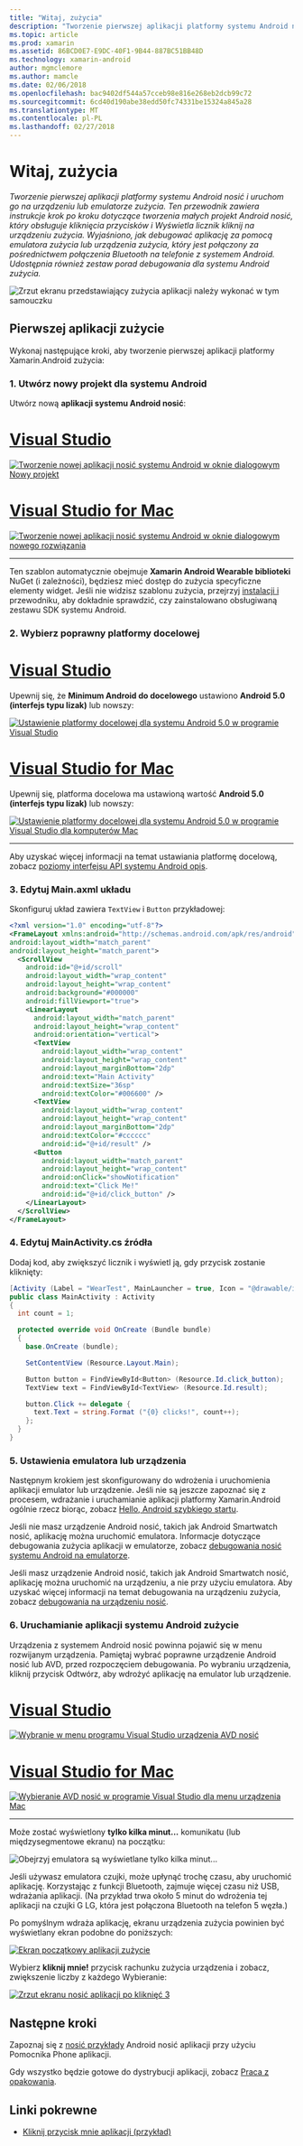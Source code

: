 ```yaml
---
title: "Witaj, zużycia"
description: "Tworzenie pierwszej aplikacji platformy systemu Android nosić i uruchom go na urządzeniu lub emulatorze zużycia. Ten przewodnik zawiera instrukcje krok po kroku dotyczące tworzenia małych projekt Android nosić, który obsługuje kliknięcia przycisków i Wyświetla licznik kliknij na urządzeniu zużycia. Wyjaśniono, jak debugować aplikację za pomocą emulatora zużycia lub urządzenia zużycia, który jest połączony za pośrednictwem połączenia Bluetooth na telefonie z systemem Android. Udostępnia również zestaw porad debugowania dla systemu Android zużycia."
ms.topic: article
ms.prod: xamarin
ms.assetid: 86BCD0E7-E9DC-40F1-9B44-887BC51BB48D
ms.technology: xamarin-android
author: mgmclemore
ms.author: mamcle
ms.date: 02/06/2018
ms.openlocfilehash: bac9402df544a57cceb98e816e268eb2dcb99c72
ms.sourcegitcommit: 6cd40d190abe38edd50fc74331be15324a845a28
ms.translationtype: MT
ms.contentlocale: pl-PL
ms.lasthandoff: 02/27/2018
---
```

# <a name="hello-wear"></a>Witaj, zużycia

_Tworzenie pierwszej aplikacji platformy systemu Android nosić i uruchom go na urządzeniu lub emulatorze zużycia. Ten przewodnik zawiera instrukcje krok po kroku dotyczące tworzenia małych projekt Android nosić, który obsługuje kliknięcia przycisków i Wyświetla licznik kliknij na urządzeniu zużycia. Wyjaśniono, jak debugować aplikację za pomocą emulatora zużycia lub urządzenia zużycia, który jest połączony za pośrednictwem połączenia Bluetooth na telefonie z systemem Android. Udostępnia również zestaw porad debugowania dla systemu Android zużycia._

![Zrzut ekranu przedstawiający zużycia aplikacji należy wykonać w tym samouczku](hello-wear-images/example.png)

## <a name="your-first-wear-app"></a>Pierwszej aplikacji zużycie

Wykonaj następujące kroki, aby tworzenie pierwszej aplikacji platformy Xamarin.Android zużycia:

### <a name="1-create-a-new-android-project"></a>1. Utwórz nowy projekt dla systemu Android

Utwórz nową **aplikacji systemu Android nosić**:

# <a name="visual-studiotabvswin"></a>[Visual Studio](#tab/vswin)

[![Tworzenie nowej aplikacji nosić systemu Android w oknie dialogowym Nowy projekt](hello-wear-images/vs/new-solution-sml.png)](hello-wear-images/vs/new-solution.png)

# <a name="visual-studio-for-mactabvsmac"></a>[Visual Studio for Mac](#tab/vsmac)

[![Tworzenie nowej aplikacji nosić systemu Android w oknie dialogowym nowego rozwiązania](hello-wear-images/xs/new-solution-sml.png)](hello-wear-images/xs/new-solution.png)

-----


Ten szablon automatycznie obejmuje **Xamarin Android Wearable biblioteki** NuGet (i zależności), będziesz mieć dostęp do zużycia specyficzne elementy widget. Jeśli nie widzisz szablonu zużycia, przejrzyj [instalacji i](~/android/wear/get-started/installation.md) przewodniku, aby dokładnie sprawdzić, czy zainstalowano obsługiwaną zestawu SDK systemu Android. 

### <a name="2-choose-the-correct-target-framework"></a>2. Wybierz poprawny **platformy docelowej**

# <a name="visual-studiotabvswin"></a>[Visual Studio](#tab/vswin)

Upewnij się, że **Minimum Android do docelowego** ustawiono **Android 5.0 (interfejs typu lizak)** lub nowszy: 

[![Ustawienie platformy docelowej dla systemu Android 5.0 w programie Visual Studio](hello-wear-images/vs/target-framework-sml.png)](hello-wear-images/vs/target-framework.png)

# <a name="visual-studio-for-mactabvsmac"></a>[Visual Studio for Mac](#tab/vsmac)

Upewnij się, platforma docelowa ma ustawioną wartość **Android 5.0 (interfejs typu lizak)** lub nowszy:

[ ![Ustawienie platformy docelowej dla systemu Android 5.0 w programie Visual Studio dla komputerów Mac](hello-wear-images/xs/target-framework-sml.png)](hello-wear-images/xs/target-framework.png)

-----

Aby uzyskać więcej informacji na temat ustawiania platformę docelową, zobacz [poziomy interfejsu API systemu Android opis](~/android/app-fundamentals/android-api-levels.md).


### <a name="3-edit-the-mainaxml-layout"></a>3. Edytuj **Main.axml** układu

Skonfiguruj układ zawiera `TextView` i `Button` przykładowej: 

```xml
<?xml version="1.0" encoding="utf-8"?>
<FrameLayout xmlns:android="http://schemas.android.com/apk/res/android"
android:layout_width="match_parent"
android:layout_height="match_parent">
  <ScrollView
    android:id="@+id/scroll"
    android:layout_width="wrap_content"
    android:layout_height="wrap_content"
    android:background="#000000"
    android:fillViewport="true">
    <LinearLayout
      android:layout_width="match_parent"
      android:layout_height="wrap_content"
      android:orientation="vertical">
      <TextView
        android:layout_width="wrap_content"
        android:layout_height="wrap_content"
        android:layout_marginBottom="2dp"
        android:text="Main Activity"
        android:textSize="36sp"
        android:textColor="#006600" />
      <TextView
        android:layout_width="wrap_content"
        android:layout_height="wrap_content"
        android:layout_marginBottom="2dp"
        android:textColor="#cccccc"
        android:id="@+id/result" />
      <Button
        android:layout_width="match_parent"
        android:layout_height="wrap_content"
        android:onClick="showNotification"
        android:text="Click Me!"
        android:id="@+id/click_button" />
    </LinearLayout>
  </ScrollView>
</FrameLayout>
```

### <a name="4-edit-the-mainactivitycs-source"></a>4. Edytuj **MainActivity.cs** źródła

Dodaj kod, aby zwiększyć licznik i wyświetl ją, gdy przycisk zostanie kliknięty: 

```csharp
[Activity (Label = "WearTest", MainLauncher = true, Icon = "@drawable/icon")]
public class MainActivity : Activity
{
  int count = 1;

  protected override void OnCreate (Bundle bundle)
  {
    base.OnCreate (bundle);

    SetContentView (Resource.Layout.Main);

    Button button = FindViewById<Button> (Resource.Id.click_button);
    TextView text = FindViewById<TextView> (Resource.Id.result);

    button.Click += delegate {
      text.Text = string.Format ("{0} clicks!", count++);
    };
  }
}
```

### <a name="5-setup-an-emulator-or-device"></a>5. Ustawienia emulatora lub urządzenia

Następnym krokiem jest skonfigurowany do wdrożenia i uruchomienia aplikacji emulator lub urządzenie. Jeśli nie są jeszcze zapoznać się z procesem, wdrażanie i uruchamianie aplikacji platformy Xamarin.Android ogólnie rzecz biorąc, zobacz [Hello, Android szybkiego startu](~/android/get-started/hello-android/hello-android-quickstart.md).

Jeśli nie masz urządzenie Android nosić, takich jak Android Smartwatch nosić, aplikację można uruchomić emulatora. Informacje dotyczące debugowania zużycia aplikacji w emulatorze, zobacz [debugowania nosić systemu Android na emulatorze](~/android/wear/deploy-test/debug-on-emulator.md).

Jeśli masz urządzenie Android nosić, takich jak Android Smartwatch nosić, aplikację można uruchomić na urządzeniu, a nie przy użyciu emulatora. Aby uzyskać więcej informacji na temat debugowania na urządzeniu zużycia, zobacz [debugowania na urządzeniu nosić](~/android/wear/deploy-test/debug-on-device.md).


### <a name="6-run-the-android-wear-app"></a>6. Uruchamianie aplikacji systemu Android zużycie

Urządzenia z systemem Android nosić powinna pojawić się w menu rozwijanym urządzenia. Pamiętaj wybrać poprawne urządzenie Android nosić lub AVD, przed rozpoczęciem debugowania. Po wybraniu urządzenia, kliknij przycisk Odtwórz, aby wdrożyć aplikację na emulator lub urządzenie.

# <a name="visual-studiotabvswin"></a>[Visual Studio](#tab/vswin)

[ ![Wybranie w menu programu Visual Studio urządzenia AVD nosić](hello-wear-images/vs/choose-wear-sim.png)](hello-wear-images/vs/choose-wear-sim.png)

# <a name="visual-studio-for-mactabvsmac"></a>[Visual Studio for Mac](#tab/vsmac)

[ ![Wybieranie AVD nosić w programie Visual Studio dla menu urządzenia Mac](hello-wear-images/xs/choose-wear-sim.png)](hello-wear-images/xs/choose-wear-sim.png)

-----

Może zostać wyświetlony **tylko kilka minut...**  komunikatu (lub międzysegmentowe ekranu) na początku: 

![Obejrzyj emulatora są wyświetlane tylko kilka minut...](hello-wear-images/please-wait.png)

Jeśli używasz emulatora czujki, może upłynąć trochę czasu, aby uruchomić aplikację. Korzystając z funkcji Bluetooth, zajmuje więcej czasu niż USB, wdrażania aplikacji. (Na przykład trwa około 5 minut do wdrożenia tej aplikacji na czujki G LG, która jest połączona Bluetooth na telefon 5 węzła.)

Po pomyślnym wdraża aplikację, ekranu urządzenia zużycia powinien być wyświetlany ekran podobne do poniższych:

[![Ekran początkowy aplikacji zużycie](hello-wear-images/mainactivity-screen.png)](hello-wear-images/mainactivity-screen.png)

Wybierz **kliknij mnie!** przycisk rachunku zużycia urządzenia i zobacz, zwiększenie liczby z każdego Wybieranie:

[![Zrzut ekranu nosić aplikacji po kliknięć 3](hello-wear-images/mainactivity-counts.png)](hello-wear-images/mainactivity-counts.png)


## <a name="next-steps"></a>Następne kroki

Zapoznaj się z [nosić przykłady](https://developer.xamarin.com/samples/android/Android%20Wear/) Android nosić aplikacji przy użyciu Pomocnika Phone aplikacji.

Gdy wszystko będzie gotowe do dystrybucji aplikacji, zobacz [Praca z opakowania](~/android/wear/deploy-test/packaging.md).


## <a name="related-links"></a>Linki pokrewne

- [Kliknij przycisk mnie aplikacji (przykład)](https://developer.xamarin.com/samples/monodroid/wear/WearTest/)
